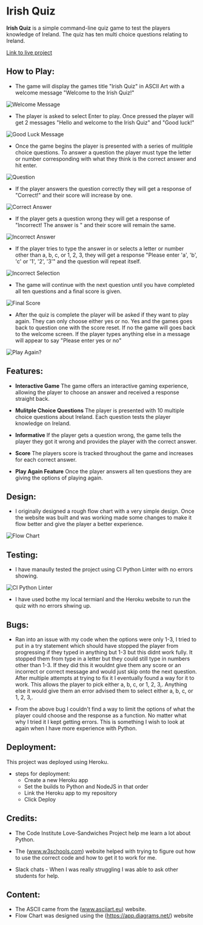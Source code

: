 # **Irish Quiz**

**Irish Quiz** is a simple command-line quiz game to test the players knowledge of Ireland. The quiz has ten multi choice questions relating to Ireland. 

[Link to live project](https://irish-quiz-b965bf601fbf.herokuapp.com/)

## How to Play:

- The game will display the games title "Irish Quiz" in ASCII Art with a welcome message "Welcome to the Irish Quiz!"

![Welcome Message](assets/screenshots/welcome_message.JPG)

- The player is asked to select Enter to play. Once pressed the player will get 2 messages "Hello and welcome to the Irish Quiz" and "Good luck!"

![Good Luck Message](assets/screenshots/good_luck_message.JPG)

- Once the game begins the player is presented with a series of mulitiple choice questions. To answer a question the player must type the letter or number corresponding with what they think is the correct answer and hit enter.

![Question](assets/screenshots/question.JPG) 

- If the player answers the question correctly they will get a response of "Correct!" and their score will increase by one.

![Correct Answer](assets/screenshots/correct_answer.JPG)

- If the player gets a question wrong they will get a response of "Incorrect! The answer is " and their score will remain the same.

![Incorrect Answer](assets/screenshots/incorrect_answer.JPG) 

- If the player tries to type the answer in or selects a letter or number other than a, b, c, or 1, 2, 3, they will get a response "Please enter 'a', 'b', 'c' or '1', '2', '3'" and the question will repeat itself. 

![Incorrect Selection](assets/screenshots/incorrect_selection.JPG)

- The game will continue with the next question until you have completed all ten questions and a final score is given. 

![Final Score](assets/screenshots/final_score.JPG)

- After the quiz is complete the player will be asked if they want to play again. They can only choose either yes or no. Yes and the games goes back to question one with the score reset. If no the game will goes back to the welcome screen. If the player types anything else in a message will appear to say "Please enter yes or no"

![Play Again?](assets/screenshots/play_again.JPG)

## Features:

- **Interactive Game** The game offers an interactive gaming experience, allowing the player to choose an answer and received a response straight back. 

- **Mulitple Choice Questions** The player is presented with 10 multiple choice questions about Ireland. Each question tests the player knowledge on Ireland. 

- **Informative** If the player gets a question wrong, the game tells the player they got it wrong and provides the player with the correct answer. 

- **Score** The players score is tracked throughout the game and increases for each correct answer. 

- **Play Again Feature** Once the player answers all ten questions they are giving the options of playing again. 

## Design:

- I originally designed a rough flow chart with a very simple design. Once the website was built and was working made some changes to make it flow better and give the player a better experience. 

![Flow Chart](assets/screenshots/flowchart.JPG)

## Testing:

- I have manaully tested the project using CI Python Linter with no errors showing. 

![CI Python Linter](assets/screenshots/ci_python_linter.JPG)

- I have used bothe my local termianl and the Heroku website to run the quiz with no errors shwing up. 

## Bugs:

- Ran into an issue with my code when the options were only 1-3, I tried to put in a try statement which should have stopped the player from progressing if they typed in anything but 1-3 but this didnt work fully. It stopped them from type in a letter but they could still type in numbers other than 1-3. If they did this it wouldnt give them any score or an incorrect or correct message and would just skip onto the next question. After multiple attempts at trying to fix it I eventually found a way for it to work. This allows the player to pick either a, b, c, or 1, 2, 3,. Anything else it would give them an error advised them to select either a, b, c, or 1, 2, 3,. 

- From the above bug I couldn't find a way to limit the options of what the player could choose and the response as a function. No matter what why I tried it I kept getting errors. This is something I wish to look at again when I have more experience with Python. 

## Deployment:

This project was deployed using Heroku. 
- steps for deployment:
    - Create a new Heroku app
    - Set the builds to Python and NodeJS in that order
    - Link the Heroku app to my repository
    - Click Deploy

## Credits:

- The Code Institute Love-Sandwiches Project help me learn a lot about Python. 

- The (www.w3schools.com) website helped with trying to figure out how to use the correct code and how to get it to work for me. 

- Slack chats - When I was really struggling I was able to ask other students for help. 

## Content:

- The ASCII came from the (www.asciiart.eu) website. 
- Flow Chart was designed using the (https://app.diagrams.net/) website